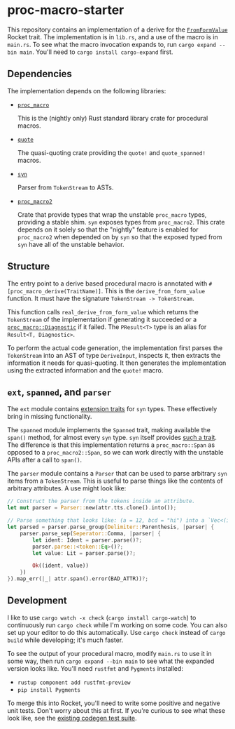 proc-macro-starter
==================

This repository contains an implementation of a derive for the [`FromFormValue`]
Rocket trait. The implementation is in `lib.rs`, and a use of the macro is in
`main.rs`. To see what the macro invocation expands to, run `cargo expand --bin
main`. You'll need to `cargo install cargo-expand` first.

## Dependencies

The implementation depends on the following libraries:

  * [`proc_macro`](https://doc.rust-lang.org/nightly/proc_macro/index.html)

    This is the (nightly only) Rust standard library crate for procedural macros.

  * [`quote`](https://docs.rs/quote)

    The quasi-quoting crate providing the `quote!` and `quote_spanned!` macros.
  
  * [`syn`](https://docs.rs/syn)

    Parser from `TokenStream` to ASTs.

  * [`proc_macro2`](https://docs.rs/proc-macro2)

    Crate that provide types that wrap the unstable `proc_macro` types,
    providing a stable shim. `syn` exposes types from `proc_macro2`. This crate
    depends on it solely so that the "nightly" feature is enabled for
    `proc_macro2` when depended on by `syn` so that the exposed typed from `syn`
    have all of the unstable behavior.

## Structure

The entry point to a derive based procedural macro is annotated with
`#[proc_macro_derive(TraitName)]`. This is the `derive_from_form_value`
function. It must have the signature `TokenStream -> TokenStream`.

This function calls `real_derive_from_form_value` which returns the `TokenStream`
of the implementation if generating it succeeded or a [`proc_macro::Diagnostic`]
if it failed. The `PResult<T>` type is an alias for `Result<T, Diagnostic>`.

To perform the actual code generation, the implementation first parses the
`TokenStream` into an AST of type `DeriveInput`, inspects it, then extracts the
information it needs for quasi-quoting. It then generates the implementation
using the extracted information and the `quote!` macro.

[`proc_macro::Diagnostic`]: https://doc.rust-lang.org/nightly/proc_macro/struct.Diagnostic.html
[`FromFormValue`]: https://api.rocket.rs/rocket/request/trait.FromFormValue.html

## `ext`, `spanned`, and `parser`

The `ext` module contains [extension traits] for `syn` types. These effectively
bring in missing functionality.

The `spanned` module implements the `Spanned` trait, making available the
`span()` method, for almost every `syn` type. `syn` itself provides [such a
trait]. The difference is that this implementation returns a `proc_macro::Span`
as opposed to a `proc_macro2::Span`, so we can work directly with the unstable
APIs after a call to `span()`.

The `parser` module contains a `Parser` that can be used to parse arbitrary
`syn` items from a `TokenStream`. This is useful to parse things like the
contents of arbitrary attributes. A use might look like:

```rust
// Construct the parser from the tokens inside an attribute.
let mut parser = Parser::new(attr.tts.clone().into());

// Parse something that looks like: (a = 12, bcd = "hi") into a `Vec<(ident, lit)>`.
let parsed = parser.parse_group(Delimiter::Parenthesis, |parser| {
    parser.parse_sep(Seperator::Comma, |parser| {
        let ident: Ident = parser.parse()?;
        parser.parse::<token::Eq>()?;
        let value: Lit = parser.parse()?;

        Ok((ident, value))
    })
}).map_err(|_| attr.span().error(BAD_ATTR))?;
```

[such a trait]: https://docs.rs/syn/0.13.1/syn/spanned/trait.Spanned.html
[extension traits]: http://xion.io/post/code/rust-extension-traits.html

## Development

I like to use `cargo watch -x check` (`cargo install cargo-watch`) to
continuously run `cargo check` while I'm working on some code. You can also set
up your editor to do this automatically. Use `cargo check` instead of `cargo
build` while developing; it's much faster.

To see the output of your procedural macro, modify `main.rs` to use it in some
way, then run `cargo expand --bin main` to see what the expanded version looks
like. You'll need `rustfmt` and `Pygments` installed:

  * `rustup component add rustfmt-preview`
  * `pip install Pygments`

To merge this into Rocket, you'll need to write some positive and negative unit
tests. Don't worry about this at first. If you're curious to see what these look
like, see the [existing codegen test suite].

[existing codegen test suite]: https://github.com/SergioBenitez/Rocket/tree/master/codegen/tests
